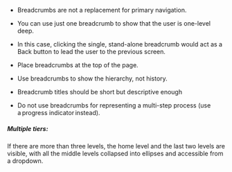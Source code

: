 - Breadcrumbs are not a replacement for primary navigation.

- You can use just one breadcrumb to show that the user is one-level deep.

- In this case, clicking the single, stand-alone breadcrumb would act as a Back button to lead the user to the previous screen.

- Place breadcrumbs at the top of the page.

- Use breadcrumbs to show the hierarchy, not history.

- Breadcrumb titles should be short but descriptive enough

- Do not use breadcrumbs for representing a multi-step process (use a progress indicator instead).

##### Multiple tiers: 

If there are more than three levels, the home level and the last two levels are visible, with all the middle levels collapsed into ellipses and accessible from a dropdown.